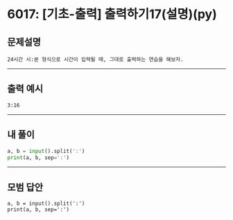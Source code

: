 # 6017: [기초-출력] 출력하기17(설명)(py)
## 문제설명
```
24시간 시:분 형식으로 시간이 입력될 때, 그대로 출력하는 연습을 해보자.
```
***
## 출력 예시
~~~
3:16
~~~
***
## 내 풀이
```python
a, b = input().split(':')
print(a, b, sep=':')

````
***
## 모범 답안
~~~pyhton
a, b = input().split(':')
print(a, b, sep=':') 

~~~